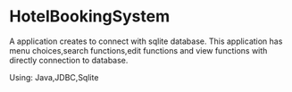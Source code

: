 # HotelBookingSystem
 A application creates to connect with sqlite database. This application has menu choices,search functions,edit functions and view functions with directly connection to database.
 
 Using: Java,JDBC,Sqlite
